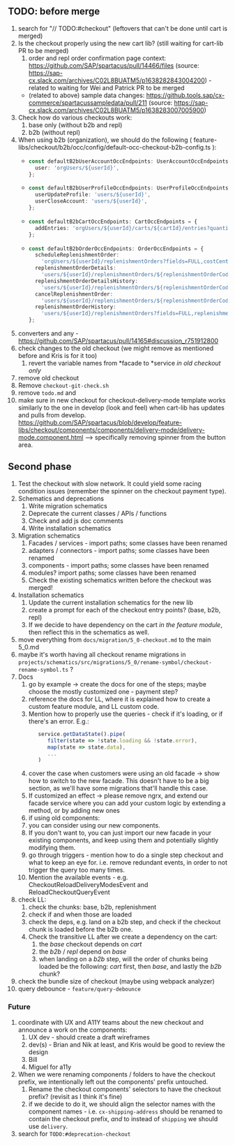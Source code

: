 ## TODO: before merge

1. search for "// TODO:#checkout" (leftovers that can't be done until cart is merged)
2. Is the checkout properly using the new cart lib? (still waiting for cart-lib PR to be merged)
   1. order and repl order confirmation page context: https://github.com/SAP/spartacus/pull/14466/files (source: https://sap-cx.slack.com/archives/C02L8BUATM5/p1638282843004200) - related to waiting for Wei and Patrick PR to be merged 
   - (related to above) sample data changes: https://github.tools.sap/cx-commerce/spartacussampledata/pull/211 (source: https://sap-cx.slack.com/archives/C02L8BUATM5/p1638283007005900)
4. Check how do various checkouts work:
    1.  base only (without b2b and repl)
    2.  b2b (without repl)
5. When using b2b (organization), we should do the following ( feature-libs/checkout/b2b/occ/config/default-occ-checkout-b2b-config.ts ):
    - ```ts
      const defaultB2bUserAccountOccEndpoints: UserAccountOccEndpoints = {
        user: 'orgUsers/${userId}',
      };
      ```

    - ```ts
      const defaultB2bUserProfileOccEndpoints: UserProfileOccEndpoints = {
        userUpdateProfile: 'users/${userId}',
        userCloseAccount: 'users/${userId}',
      };
      ```

    - ```ts
      const defaultB2bCartOccEndpoints: CartOccEndpoints = {
        addEntries: 'orgUsers/${userId}/carts/${cartId}/entries?quantity=${quantity}',
      };
      ```

    - ```ts
      const defaultB2bOrderOccEndpoints: OrderOccEndpoints = {
        scheduleReplenishmentOrder:
          'orgUsers/${userId}/replenishmentOrders?fields=FULL,costCenter(FULL),purchaseOrderNumber,paymentType',
        replenishmentOrderDetails:
          'users/${userId}/replenishmentOrders/${replenishmentOrderCode}?fields=FULL,costCenter(FULL),purchaseOrderNumber,paymentType,user',
        replenishmentOrderDetailsHistory:
          'users/${userId}/replenishmentOrders/${replenishmentOrderCode}/orders',
        cancelReplenishmentOrder:
          'users/${userId}/replenishmentOrders/${replenishmentOrderCode}?fields=FULL,costCenter(FULL),purchaseOrderNumber,paymentType,user',
        replenishmentOrderHistory:
          'users/${userId}/replenishmentOrders?fields=FULL,replenishmentOrders(FULL, purchaseOrderNumber)',
      };
6. converters and any - https://github.com/SAP/spartacus/pull/14165#discussion_r751912800
7. check changes to the old checkout (we might remove as mentioned before and Kris is for it too)
   1. revert the variable names from *facade to *service _in old checkout only_
8.  remove old checkout
9.  Remove `checkout-git-check.sh`
10. remove `todo.md` and 
11. make sure in new checkout for checkout-delivery-mode template works similarly to the one in develop (look and feel) when cart-lib has updates and pulls from develop. https://github.com/SAP/spartacus/blob/develop/feature-libs/checkout/components/components/delivery-mode/delivery-mode.component.html --> specifically removing spinner from the button area.

## Second phase

1. Test the checkout with slow network. It could yield some racing condition issues (remember the spinner on the checkout payment type).
2. Schematics and deprecations
   1. Write migration schematics
   2. Deprecate the current classes / APIs / functions
   3. Check and add js doc comments
   4. Write installation schematics
3. Migration schematics
   1. Facades / services - import paths; some classes have been renamed
   2. adapters / connectors - import paths; some classes have been renamed
   3. components - import paths; some classes have been renamed
   4. modules? import paths; some classes have been renamed
   5. Check the existing schematics written before the checkout was merged!
4. Installation schematics
   1. Update the current installation schematics for the new lib
   2. create a prompt for each of the checkout entry points? (base, b2b, repl)
   3. If we decide to have dependency on the cart _in the feature module_, then reflect this in the schematics as well.
5. move everything from `docs/migration/5_0-checkout.md` to the main 5_0.md
6. maybe it's worth having all checkout rename migrations in `projects/schematics/src/migrations/5_0/rename-symbol/checkout-rename-symbol.ts` ?
7. Docs
   1. go by example -> create the docs for one of the steps; maybe choose the mostly customized one - payment step?
   2. reference the docs for LL, where it is explained how to create a custom feature module, and LL custom code.
   3. Mention how to properly use the queries - check if it's loading, or if there's an error. E.g.:
      ```ts
         service.getDataState().pipe(
            filter(state => !state.loading && !state.error),
            map(state => state.data),
            ...
         )
      ```
   4. cover the case when customers were using an old facade -> show how to switch to the new facade. This doesn't have to be a big section, as we'll have some migrations that'll handle this case.
   5. If customized an effect -> please remove ngrx, and extend our facade service where you can add your custom logic by extending a method, or by adding new ones
   6.  if using old components:
      1. you can consider using our new components. 
      2. If you don't want to, you can just import our new facade in your existing components, and keep using them and potentially slightly modifying them.
   7.  go through triggers - mention how to do a single step checkout and what to keep an eye for. i.e. remove redundant events, in order to not trigger the query too many times.
   8.  Mention the available events - e.g. CheckoutReloadDeliveryModesEvent and ReloadCheckoutQueryEvent
8. check LL:
   1. check the chunks: base, b2b, replenishment
   2. check if and when those are loaded
   3. check the deps, e.g. land on a b2b step, and check if the checkout chunk is loaded before the b2b one.
   4. Check the transitive LL after we create a dependency on the cart:
      1. the _base_ checkout depends on _cart_
      2. the _b2b_ / _repl_ depend on _base_
      3. when landing on a _b2b_ step, will the order of chunks being loaded be the following: _cart_ first, then _base_, and lastly the _b2b_ chunk?
9. check the bundle size of checkout (maybe using webpack analyzer)
10. query debounce - `feature/query-debounce`

### Future

1. coordinate with UX and A11Y teams about the new checkout and announce a work on the components:
   1. UX dev - should create a draft wireframes
   2. dev(s) - Brian and Nik at least, and Kris would be good to review the design
   3. Bill
   4. Miguel for a11y
2. When we were renaming components / folders to have the checkout prefix, we intentionally left out the components' prefix untouched.
   1. Rename the checkout components' selectors to have the checkout prefix? (revisit as I think it's fine)
   2. if we decide to do it, we should align the selector names with the component names - i.e. `cx-shipping-address` should be renamed to contain the checkout prefix, _and_ to instead of `shipping` we should use `delivery`.
3. search for `TODO:#deprecation-checkout`
